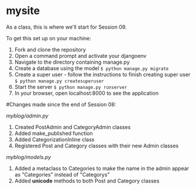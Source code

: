 # mysite

As a class, this is where we'll start for Session 09.

To get this set up on your machine:

1. Fork and clone the repository
2. Open a command prompt and activate your djangoenv
3. Navigate to the directory containing manage.py
4. Create a database using the model
`$ python manage.py migrate`
5. Create a super user - follow the instructions to finish creating super user
`$ python manage.py createsuperuser`
6. Start the server
`$ python manage.py runserver`
7. In your browser, open localhost:8000 to see the application


#Changes made since the end of Session 08:

*myblog/admin.py*

1. Created PostAdmin and CategoryAdmin classes
2. Added make_published function
3. Added CategorizationInline class
2. Registered Post and Category classes with their new Admin classes

*myblog/models.py*

1. Added a metaclass to Categories to make the name in the admin appear as "Categories" instead of "Categorys"
2. Added __unicode__ methods to both Post and Category classes
